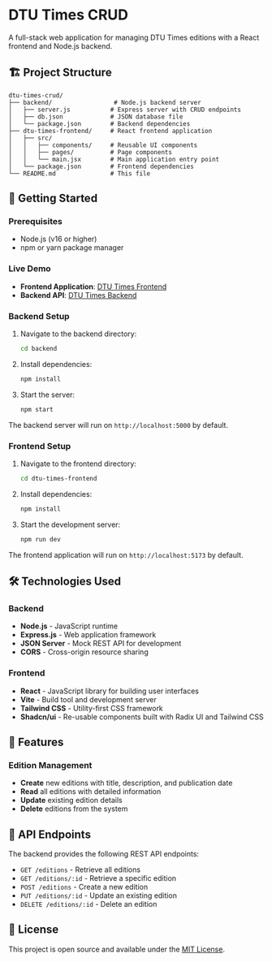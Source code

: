 # DTU Times CRUD

A full-stack web application for managing DTU Times editions with a React frontend and Node.js backend.

## 🏗️ Project Structure

```
dtu-times-crud/
├── backend/                 # Node.js backend server
│   ├── server.js           # Express server with CRUD endpoints
│   ├── db.json             # JSON database file
│   └── package.json        # Backend dependencies
├── dtu-times-frontend/     # React frontend application
│   ├── src/
│   │   ├── components/     # Reusable UI components
│   │   ├── pages/          # Page components
│   │   └── main.jsx        # Main application entry point
│   └── package.json        # Frontend dependencies
└── README.md               # This file
```

## 🚀 Getting Started

### Prerequisites

- Node.js (v16 or higher)
- npm or yarn package manager

### Live Demo

- **Frontend Application**: [DTU Times Frontend](https://dtutimes.vercel.app)
- **Backend API**: [DTU Times Backend](https://dtu-times-backend.onrender.com/editions)

### Backend Setup

1. Navigate to the backend directory:
   ```bash
   cd backend
   ```

2. Install dependencies:
   ```bash
   npm install
   ```

3. Start the server:
   ```bash
   npm start
   ```

The backend server will run on `http://localhost:5000` by default.

### Frontend Setup

1. Navigate to the frontend directory:
   ```bash
   cd dtu-times-frontend
   ```

2. Install dependencies:
   ```bash
   npm install
   ```

3. Start the development server:
   ```bash
   npm run dev
   ```

The frontend application will run on `http://localhost:5173` by default.

## 🛠️ Technologies Used

### Backend
- **Node.js** - JavaScript runtime
- **Express.js** - Web application framework
- **JSON Server** - Mock REST API for development
- **CORS** - Cross-origin resource sharing

### Frontend
- **React** - JavaScript library for building user interfaces
- **Vite** - Build tool and development server
- **Tailwind CSS** - Utility-first CSS framework
- **Shadcn/ui** - Re-usable components built with Radix UI and Tailwind CSS

## 📱 Features

### Edition Management
- **Create** new editions with title, description, and publication date
- **Read** all editions with detailed information
- **Update** existing edition details
- **Delete** editions from the system


## 🔧 API Endpoints

The backend provides the following REST API endpoints:

- `GET /editions` - Retrieve all editions
- `GET /editions/:id` - Retrieve a specific edition
- `POST /editions` - Create a new edition
- `PUT /editions/:id` - Update an existing edition
- `DELETE /editions/:id` - Delete an edition

## 📄 License

This project is open source and available under the [MIT License](LICENSE).
